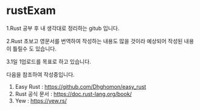 # rustExam
1.Rust 공부 후 내 생각대로 정리하는 gitub 입니다.

2.Rust 초보고 영문서를 번역하여 작성하는 내용도 많을 것이라 예상되어 작성된 내용이 틀릴수 도 있습니다.

3.1일 1업로드를 목표로 하고 있습니다.

다음을 참조하여 작성중입니다.

1. Easy Rust : https://github.com/Dhghomon/easy_rust
2. Rust 공식 문서 : https://doc.rust-lang.org/book/
3. Yew : https://yew.rs/
